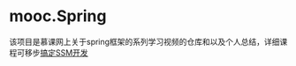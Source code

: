 # mooc.Spring
该项目是慕课网上关于spring框架的系列学习视频的仓库和以及个人总结，详细课程可移步[搞定SSM开发](https://www.imooc.com/course/programdetail/pid/59)
